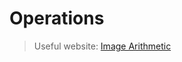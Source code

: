 # Operations 

> Useful website: [Image Arithmetic](https://homepages.inf.ed.ac.uk/rbf/HIPR2/arthops.htm)


